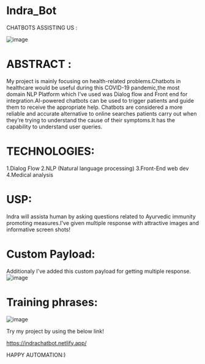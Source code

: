 # Indra_Bot

CHATBOTS ASSISTING US :

![image](https://user-images.githubusercontent.com/46951797/109905711-38e70d80-7cc5-11eb-9ba7-0e891bdf21a0.png)

# ABSTRACT :
My project is mainly focusing on health-related problems.Chatbots in healthcare would be useful during this COVID-19 pandemic,the most domain NLP Platform which I've used was Dialog flow and Front end for integration.AI-powered chatbots can be used to trigger patients and guide them to receive the appropriate help. Chatbots are considered a more reliable and accurate alternative to online searches patients carry out when they’re trying to understand the cause of their symptoms.It has the capability to understand user queries.

# TECHNOLOGIES:
1.Dialog Flow
2.NLP (Natural language processing)
3.Front-End web dev
4.Medical analysis

# USP:
Indra will assista human by asking  questions related to Ayurvedic immunity promoting measures.I've given multiple response with attractive images and informative screen shots!

# Custom Payload:
Additionaly I've added this custom payload for getting multiple response.
![image](https://user-images.githubusercontent.com/46951797/109904495-5ca95400-7cc3-11eb-80b7-1944850893d8.png)

# Training phrases:
![image](https://user-images.githubusercontent.com/46951797/109904767-ba3da080-7cc3-11eb-8906-c62ff94fb47b.png)



          

Try my project by using the below link!

https://indrachatbot.netlify.app/

HAPPY AUTOMATION:)

